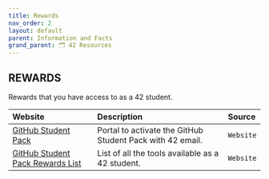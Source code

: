 ```yaml
---
title: Rewards
nav_order: 2
layout: default
parent: Information and Facts
grand_parent: 🗂️ 42 Resources
---
```


## **REWARDS**

Rewards that you have access to as a 42 student.

| Website                                                                 | Description                                                       | Source    |
| :---------------------------------------------------------------------- | :---------------------------------------------------------------- | :-------- |
| [GitHub Student Pack](https://github-portal.42.fr/login)                | Portal to activate the GitHub Student Pack with 42 email.         | `Website` |
| [GitHub Student Pack Rewards List](https://education.github.com/pack)   | List of all the tools available as a 42 student.                  | `Website` |